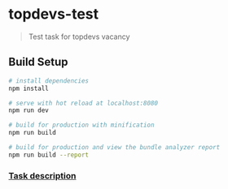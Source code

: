 # topdevs-test

> Test task for topdevs vacancy

## Build Setup

``` bash
# install dependencies
npm install

# serve with hot reload at localhost:8080
npm run dev

# build for production with minification
npm run build

# build for production and view the bundle analyzer report
npm run build --report
```
### [Task description](https://docs.google.com/document/d/12B4OsQdwCHcifOZYJRWmjdNIZdv4g1LeXVSl3bnIoiU/edit?usp=sharing)
